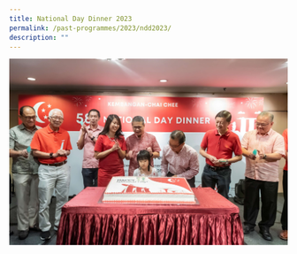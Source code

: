 ```yaml
---
title: National Day Dinner 2023
permalink: /past-programmes/2023/ndd2023/
description: ""
---
```

<img src="/images/Past%20Programmes/2023/K%20CC%20NDD%202023/k-cc%20ndd%20-%202.jpg" style="width:600px; height:auto">
